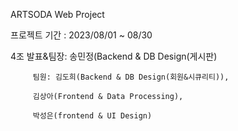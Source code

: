 
ARTSODA Web Project
         
프로젝트 기간 : 2023/08/01 ~ 08/30

4조 
발표&팀장: 송민정(Backend & DB Design(게시판)

         팀원: 김도희(Backend & DB Design(회원&시큐리티)),  

         김상아(Frontend & Data Processing), 

         박성은(frontend & UI Design) 
